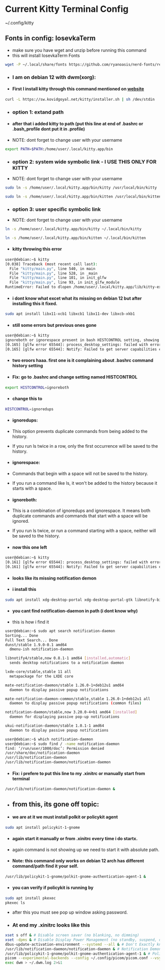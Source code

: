 # Current Kitty Terminal Config

~/.config/kitty



## Fonts in config: IosevkaTerm

- make sure you have wget and unzip before running this command
- this will install IosevkaTerm Fonts

```bash
wget -P ~/.local/share/fonts https://github.com/ryanoasis/nerd-fonts/releases/download/v3.3.0/IosevkaTerm.zip && cd ~/.local/share/fonts && unzip IosevkaTerm.zip && rm IosevkaTerm.zip LICENSE.md README.md && fc-cache -fv
```

- ### I am on debian 12 with dwm(xorg):

- #### First I install kitty through this command mentioned on [website](https://sw.kovidgoyal.net/kitty/binary/)
```bash
curl -L https://sw.kovidgoyal.net/kitty/installer.sh | sh /dev/stdin
```

- ### option 1: extand path
- #### after that i added kitty to path (put this line at end of .bashrc or .bash_profile dont put it in .profile)
- NOTE: dont forget to change user with your username
```bash
export PATH=$PATH:/home/user/.local/kitty.app/bin
```

- ### option 2: system wide symbolic link - I USE THIS ONLY FOR KITTY
- NOTE: dont forget to change user with your username
```bash
sudo ln -s /home/user/.local/kitty.app/bin/kitty /usr/local/bin/kitty
```
```bash
sudo ln -s /home/user/.local/kitty.app/bin/kitten /usr/local/bin/kitten
```

 - ### option 3: user specific symbolic link
 - NOTE: dont forget to change user with your username
```bash
ln -s /home/user/.local/kitty.app/bin/kitty ~/.local/bin/kitty
```
```bash
ln -s /home/user/.local/kitty.app/bin/kitten ~/.local/bin/kitten
```

- #### kitty throwing this error
```bash
user@debian:~$ kitty
[0.038] Traceback (most recent call last):
  File "kitty/main.py", line 540, in main
  File "kitty/main.py", line 528, in _main
  File "kitty/main.py", line 101, in init_glfw
  File "kitty/main.py", line 93, in init_glfw_module
RuntimeError: Failed to dlopen /home/user/.local/kitty.app/lib/kitty-extensions/kitty.glfw-x11.so with error: libxcb-xkb.so.1: cannot open shared object file: No such file or directory
```

- #### i dont know what excet what its missing on debian 12 but after installing this it fixed.
```bash
sudo apt install libx11-xcb1 libxcb1 libx11-dev libxcb-xkb1
```

- #### still some errors but previous ones gone
```bash
user@debian:~$ kitty
ignoreboth or ignorespace present in bash HISTCONTROL setting, showing running command will not be robust
[0.165] [glfw error 65544]: process_desktop_settings: failed with error: [org.freedesktop.DBus.Error.ServiceUnknown] The name org.freedesktop.portal.Desktop was not provided by any .service files
[0.165] [glfw error 65544]: Notify: Failed to get server capabilities error: [org.freedesktop.DBus.Error.ServiceUnknown] The name org.freedesktop.Notifications was not provided by any .service files
```

- #### two eroors haaa. first one is it complaining about .bashrc command history setting
- #### Fix: go to .bashrc and change setting named HISTCONTROL
```bash
export HISTCONTROL=ignoreboth
```
- #### change this to
```bash
HISTCONTROL=ignoredups
```
- #### ignoredups:
- This option prevents duplicate commands from being added to the history.
- If you run ls twice in a row, only the first occurrence will be saved to the history.
- #### ignorespace:
- Commands that begin with a space will not be saved to the history.
- If you run a command like ls, it won't be added to the history because it starts with a space.
- #### ignoreboth:
- This is a combination of ignoredups and ignorespace. It means both duplicate commands and commands that start with a space will be ignored.
- If you run ls twice, or run a command starting with a space, neither will be saved to the history.

- #### now this one left
```bash
user@debian:~$ kitty
[0.161] [glfw error 65544]: process_desktop_settings: failed with error: [org.freedesktop.DBus.Error.ServiceUnknown] The name org.freedesktop.portal.Desktop was not provided by any .service files
[0.161] [glfw error 65544]: Notify: Failed to get server capabilities error: [org.freedesktop.DBus.Error.ServiceUnknown] The name org.freedesktop.Notifications was not provided by any .service files
```
- #### looks like its missing notification demon
- #### i install this
```bash
sudo apt install xdg-desktop-portal xdg-desktop-portal-gtk libnotify-bin notification-daemon
```
- #### you cant find notification-daemon in path (i dont know why)
- this is how i find it
```bash
user@debian:~$ sudo apt search notification-daemon
Sorting... Done
Full Text Search... Done
dunst/stable 1.9.0-0.1 amd64
  dmenu-ish notification-daemon

libnotify4/stable,now 0.8.1-1 amd64 [installed,automatic]
  sends desktop notifications to a notification daemon

lxde-core/stable,stable 11 all
  metapackage for the LXDE core

mate-notification-daemon/stable 1.26.0-1+deb12u1 amd64
  daemon to display passive popup notifications

mate-notification-daemon-common/stable,stable 1.26.0-1+deb12u1 all
  daemon to display passive popup notifications (common files)

notification-daemon/stable,now 3.20.0-4+b1 amd64 [installed]
  daemon for displaying passive pop-up notifications

ukui-notification-daemon/stable 1.0.1-1 amd64
  daemon to display passive popup notifications

user@debian:~$ which notification-daemon
user@debian:~$ sudo find / -name notification-daemon
find: ‘/run/user/1000/doc’: Permission denied
/usr/share/doc/notification-daemon
/usr/lib/notification-daemon
/usr/lib/notification-daemon/notification-daemon
```
- #### Fix: i prefere to put this line to my .xinitrc or manually start from terminal

```bash
/usr/lib/notification-daemon/notification-daemon &
```

- ## from this, its gone off topic:
- #### we are at it we must install polkit or policykit agent
```bash
sudo apt install policykit-1-gnome
```
- #### again start it manually or from .xinitrc every time i do startx.
- again command is not showing up we need to start it with absolute path.
- #### Note: this command only works on debian 12 arch has different command/path find it your self.
```bash
/usr/lib/policykit-1-gnome/polkit-gnome-authentication-agent-1 &
```

- #### you can verify if policykit is running by
```bash
sudo apt install pkexec
pkexec ls
```
- after this you must see pop up window asking password.

- ### At end my .xinitrc looks like this
```bash
xset s off & # Disable screen saver (no blanking, no dimming)
xset -dpms & # Disable Display Power Management (no standby, suspend, or power-off)
dbus-update-activation-environment --systemd --all & # Don't Exactly know which variables are updated but it's good idea to run it with startup, seen on forms
/usr/lib/notification-daemon/notification-daemon & # Notification Demon
/usr/lib/policykit-1-gnome/polkit-gnome-authentication-agent-1 & # Policykit / Authentication Agent
picom --experimental-backends --config ~/.config/picom/picom.conf --vsync & # Cumpositor
exec dwm > ~/.dwm.log 2>&1
```
